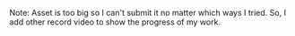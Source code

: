 Note: Asset is too big so I can't submit it no matter which ways I tried.
So, I add other record video to show the progress of my work.
